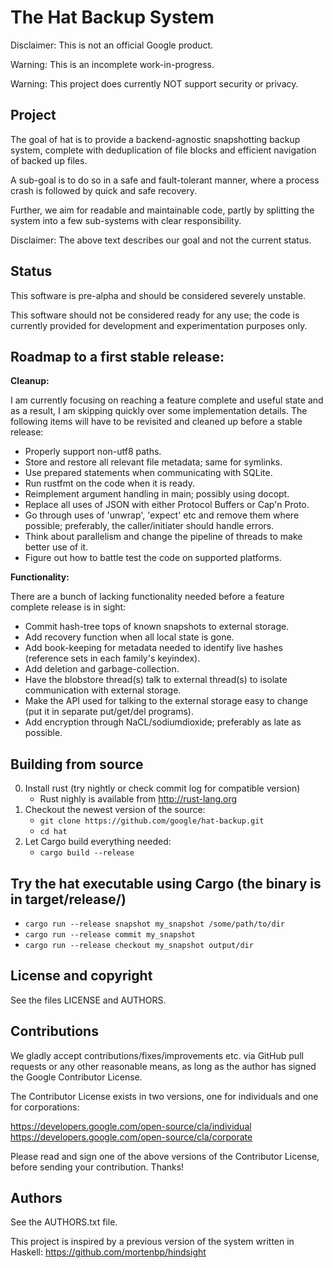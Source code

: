 # The Hat Backup System


Disclaimer: This is not an official Google product.

Warning: This is an incomplete work-in-progress.

Warning: This project does currently NOT support security or privacy.

## Project
The goal of hat is to provide a backend-agnostic snapshotting backup system,
complete with deduplication of file blocks and efficient navigation of backed up
files.

A sub-goal is to do so in a safe and fault-tolerant manner, where a process
crash is followed by quick and safe recovery.

Further, we aim for readable and maintainable code, partly by splitting the
system into a few sub-systems with clear responsibility.

Disclaimer: The above text describes our goal and not the current status.


## Status
This software is pre-alpha and should be considered severely unstable.

This software should not be considered ready for any use; the code is currently
provided for development and experimentation purposes only.


## Roadmap to a first stable release:

**Cleanup:** 

I am currently focusing on reaching a feature complete and useful state and as a result, I am skipping quickly over some implementation details. The following items will have to be revisited and cleaned up before a stable release:

- Properly support non-utf8 paths.
- Store and restore all relevant file metadata; same for symlinks.
- Use prepared statements when communicating with SQLite.
- Run rustfmt on the code when it is ready.
- Reimplement argument handling in main; possibly using docopt.
- Replace all uses of JSON with either Protocol Buffers or Cap'n Proto.
- Go through uses of 'unwrap', 'expect' etc and remove them where possible; preferably, the caller/initiater should handle errors.
- Think about parallelism and change the pipeline of threads to make better use of it.
- Figure out how to battle test the code on supported platforms.


**Functionality:**

There are a bunch of lacking functionality needed before a feature complete release is in sight:

- Commit hash-tree tops of known snapshots to external storage.
- Add recovery function when all local state is gone.
- Add book-keeping for metadata needed to identify live hashes (reference sets in each family's keyindex).
- Add deletion and garbage-collection.
- Have the blobstore thread(s) talk to external thread(s) to isolate communication with external storage.
- Make the API used for talking to the external storage easy to change (put it in separate put/get/del programs).
- Add encryption through NaCL/sodiumdioxide; preferably as late as possible.

## Building from source
0. Install rust (try nightly or check commit log for compatible version)
   * Rust nighly is available from http://rust-lang.org
1. Checkout the newest version of the source:
   * `git clone https://github.com/google/hat-backup.git`
   * `cd hat`
2. Let Cargo build everything needed:
   * `cargo build --release`

## Try the hat executable using Cargo (the binary is in target/release/)
   * `cargo run --release snapshot my_snapshot /some/path/to/dir`
   * `cargo run --release commit my_snapshot`
   * `cargo run --release checkout my_snapshot output/dir`


## License and copyright
See the files LICENSE and AUTHORS.


## Contributions
We gladly accept contributions/fixes/improvements etc. via GitHub pull requests
or any other reasonable means, as long as the author has signed the Google
Contributor License.

The Contributor License exists in two versions, one for individuals and one for
corporations:

https://developers.google.com/open-source/cla/individual
https://developers.google.com/open-source/cla/corporate


Please read and sign one of the above versions of the Contributor License,
before sending your contribution. Thanks!


## Authors
See the AUTHORS.txt file.

This project is inspired by a previous version of the system written in Haskell:
https://github.com/mortenbp/hindsight
